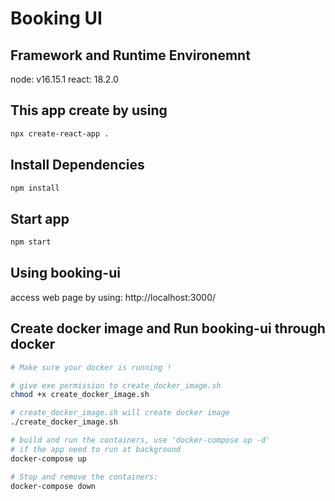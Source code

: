 # Booking UI

## Framework and Runtime Environemnt
node: v16.15.1
react: 18.2.0

## This app create by using 
```zsh
npx create-react-app .
```

## Install Dependencies
```zsh
npm install
```

## Start app
```zsh
npm start
```

## Using booking-ui
access web page by using: http://localhost:3000/

## Create docker image and Run booking-ui through docker
```zsh
# Make sure your docker is running !

# give exe permission to create_docker_image.sh 
chmod +x create_docker_image.sh

# create_docker_image.sh will create docker image
./create_docker_image.sh

# build and run the containers, use 'docker-compose up -d' 
# if the app need to run at background
docker-compose up

# Stop and remove the containers:
docker-compose down
```